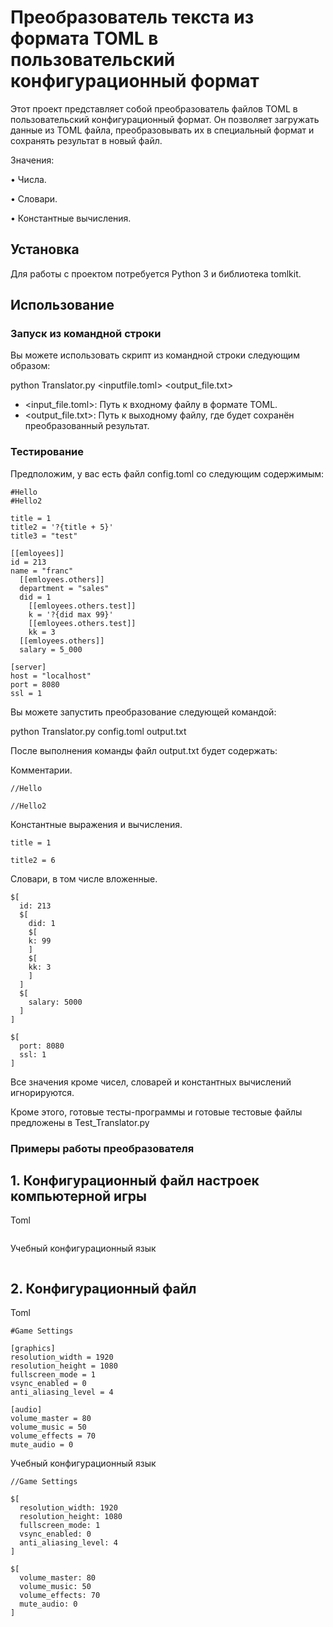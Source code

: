 # Преобразователь текста из формата TOML в пользовательский конфигурационный формат

Этот проект представляет собой преобразователь файлов TOML в пользовательский конфигурационный формат. Он позволяет загружать данные из TOML файла, преобразовывать их в специальный формат и сохранять результат в новый файл.

Значения:

• Числа.

• Словари.

• Константные вычисления.

## Установка

Для работы с проектом потребуется Python 3 и библиотека tomlkit.

## Использование

### Запуск из командной строки

Вы можете использовать скрипт из командной строки следующим образом:

python Translator.py <inputfile.toml> <output_file.txt>

- <input_file.toml>: Путь к входному файлу в формате TOML.
- <output_file.txt>: Путь к выходному файлу, где будет сохранён преобразованный результат.

### Тестирование

Предположим, у вас есть файл config.toml со следующим содержимым:

```
#Hello
#Hello2

title = 1
title2 = '?{title + 5}'
title3 = "test"

[[emloyees]]
id = 213
name = "franc"
  [[emloyees.others]]
  department = "sales"
  did = 1
    [[emloyees.others.test]]
    k = '?{did max 99}'
    [[emloyees.others.test]]
    kk = 3
  [[emloyees.others]]
  salary = 5_000

[server]
host = "localhost"
port = 8080
ssl = 1
```

Вы можете запустить преобразование следующей командой: 

python Translator.py config.toml output.txt

После выполнения команды файл output.txt будет содержать:

Комментарии.
```
//Hello

//Hello2
```
Константные выражения и вычисления.
```
title = 1

title2 = 6
```
Словари, в том числе вложенные.
```
$[
  id: 213 
  $[
    did: 1 
    $[
    k: 99 
    ]
    $[
    kk: 3 
    ]
  ]
  $[
    salary: 5000 
  ]
]

$[
  port: 8080 
  ssl: 1 
]
```
Все значения кроме чисел, словарей и константных вычислений игнорируются.


Кроме этого, готовые тесты-программы и готовые тестовые файлы предложены в Test_Translator.py

### Примеры работы преобразователя
## 1. Конфигурационный файл настроек компьютерной игры

Toml
```

```

Учебный конфигурационный язык
```

```
## 2. Конфигурационный файл 

Toml
```
#Game Settings

[graphics]
resolution_width = 1920
resolution_height = 1080
fullscreen_mode = 1
vsync_enabled = 0
anti_aliasing_level = 4

[audio]
volume_master = 80
volume_music = 50
volume_effects = 70
mute_audio = 0
```

Учебный конфигурационный язык
```
//Game Settings

$[
  resolution_width: 1920 
  resolution_height: 1080 
  fullscreen_mode: 1 
  vsync_enabled: 0 
  anti_aliasing_level: 4 
]

$[
  volume_master: 80 
  volume_music: 50 
  volume_effects: 70 
  mute_audio: 0 
]
```


